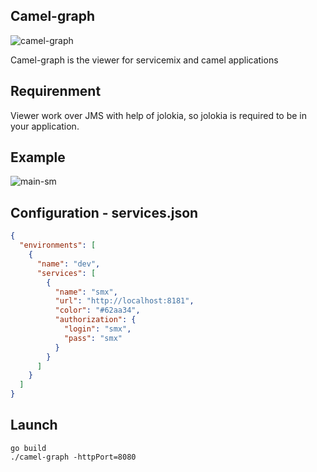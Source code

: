 ## Camel-graph
![camel-graph](https://user-images.githubusercontent.com/884337/50089472-812aca00-0238-11e9-8988-eb70b665ef81.png)

Camel-graph is the viewer for servicemix and camel applications
## Requirenment 
Viewer work over JMS with help of jolokia, so jolokia is required to be in your application.
## Example
![main-sm](https://user-images.githubusercontent.com/884337/50090052-137f9d80-023a-11e9-8bd3-24df76b7e32f.png)
## Configuration - services.json
```json
{
  "environments": [
    {
      "name": "dev",
      "services": [
        {
          "name": "smx",
          "url": "http://localhost:8181",
          "color": "#62aa34",
          "authorization": {
            "login": "smx",
            "pass": "smx"
          }
        }
      ]
    }
  ]
}

```
## Launch
```
go build
./camel-graph -httpPort=8080
```
